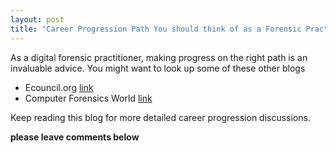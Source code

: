 ```yaml
---
layout: post
title: "Career Progression Path You should think of as a Forensic Practitioner"
---
```


As a digital forensic practitioner, making progress on the right path is an invaluable advice. 
You might want to look up some of these other blogs
* Ecouncil.org [link](https://blog.eccouncil.org/6-skills-required-for-a-career-in-digital-forensics/)
* Computer Forensics World [link](https://www.computerforensicsworld.com/how-to-become-a-digital-forensics-professional/)

Keep reading this blog for more detailed career progression discussions.

**please leave comments below**
